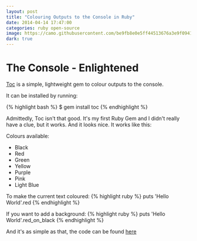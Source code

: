 ```yaml
---
layout: post
title: "Colouring Outputs to the Console in Ruby"
date: 2014-04-14 17:47:00
categories: ruby open-source
image: https://camo.githubusercontent.com/be9fb8e0e5ff44513676a3e9f0941dd183da3ee6/687474703a2f2f692e696d6775722e636f6d2f4234546b3362302e706e67
dark: true
---
```


# The Console - Enlightened

[Toc](http://github.com/tiimgreen/toc) is a simple, lightweight gem to colour outputs to the console.

It can be installed by running:

{% highlight bash %}
$ gem install toc
{% endhighlight %}

Admittedly, Toc isn't that good. It's my first Ruby Gem and I didn't really have a clue, but it works. And it looks nice. It works like this:

Colours available:

- Black
- Red
- Green
- Yellow
- Purple
- Pink
- Light Blue

To make the current text coloured:
{% highlight ruby %}
puts 'Hello World'.red
{% endhighlight %}

If you want to add a background:
{% highlight ruby %}
puts 'Hello World'.red_on_black
{% endhighlight %}

And it's as simple as that, the code can be found [here](https://github.com/tiimgreen/toc)
